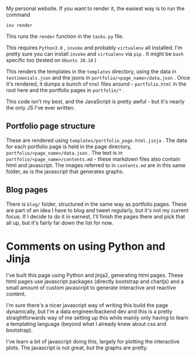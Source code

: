 My personal website. If you want to render it, the easiest way is to run the command

 `inv render`

This runs the `render` function in the `tasks.py` file.

This requires `Python3.8` , `invoke` and probably `virtualenv` all installed. I'm pretty sure you can install `invoke` and `virtualenv` via `pip` . It might be `bash` specific too (tested on `Ubuntu 20.10` )

This renders the templates in the `templates` directory, using the data in `testimonials.json` and the jsons in `portfolio/<page_name>/data.json` . Once it's rendered, it dumps a bunch of `html` files around - `portfolio.html` in the root here and the portfolio pages in `portfolio/*` .

This code isn't my best, and the JavaScript is pretty awful - but it's nearly the only JS I've ever written. 

## Portfolio page structure

These are rendered using `templates/portfolio_page.html.jinja` . The data for each portfolio page is held in the page directory, `portfolio/<page_name>/data.json` . The text is in `portfolio/<page_name>/contents.md` - these markdown files also contain html and javascript. The images referred to in `contents.md` are in this same folder, as is the javascript that generates graphs.

## Blog pages

There is `blog/` folder, structured in the same way as portfolio pages. These are part of an idea I have to blog and tweet regularly, but it's not my current focus. If I decide to do it in earnest, I'll finish the pages there and pick that all up, but it's fairly far down the list for now.

# Comments on using Python and Jinja

I've built this page using Python and jinja2, generating html pages. These html pages use javascript packages (directly bootstrap and chartjs) and a small amount of custom javascript to generate interactive and reactive content.

I'm sure there's a nicer javascript way of writing this build the page dynamically, but I'm a data engineer/backend dev and this is a pretty straightforwards way of me setting up this while mainly only having to learn a templating language (beyond what I already knew about css and bootstrap).

I've learn a bit of javascript doing this, largely for plotting the interactive plots. The javascript is not great, but the graphs are pretty.
